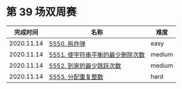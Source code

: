# 第 39 场双周赛

**完成时间**|**名称**|**难度**
------------|--------|------------
2020.11.14|[5550. 拆炸弹](./5550.%20拆炸弹)|easy
2020.11.14|[5551. 使字符串平衡的最少删除次数](./5551.%20使字符串平衡的最少删除次数)|medium
2020.11.14|[5552. 到家的最少跳跃次数](./5552.%20到家的最少跳跃次数)|medium
2020.11.14|[5553. 分配重复整数](./5553.%20分配重复整数)|hard
